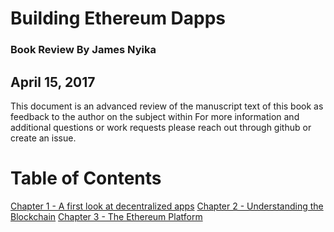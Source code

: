 # Building Ethereum Dapps
### Book Review By James Nyika
## April 15, 2017

This document is an advanced review of the manuscript text of this book as feedback to the author on the subject within
For more information and additional questions or work requests please reach out through github or create an issue.

# Table of Contents

[Chapter 1 - A first look at decentralized apps](./c1.md)
[Chapter 2 - Understanding the Blockchain](./c2.md)
[Chapter 3 - The Ethereum Platform](./c3.md)
